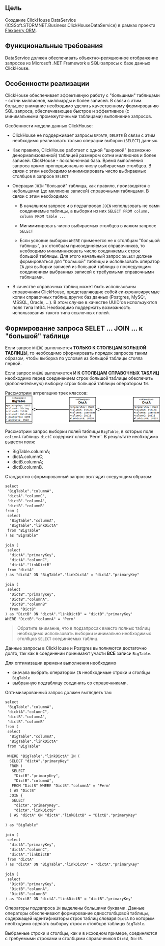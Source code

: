 ## Цель

Создание ClickHouse DataService (ICSSoft.STORMNET.Business.ClickHouseDataService) в рамках проекта
[Flexberry ORM](https://github.com/Flexberry/NewPlatform.Flexberry.ORM).

## Функциональные требования

DataService должен обеспечивать объектно-реляционное отображение запросов из Microsoft .NET Framework
в SQL-запросы с базе данных ClickHouse.

## Особенности реализации

ClickHouse обеспечивает эффективную работу с "большими" таблицами - сотни миллионов, миллиарды и более записей.
В связи с этим большое внимание необходимо уделить качественному формированию SQL-запроса,
обеспечивающее быстрое и эффективное (с минимальными промежуточными таблицами) выполнение запросов.

Особенности модели данных ClickHouse:

- ClickHouse не поддерживает запросы `UPDATE`, `DELETE`
В связи с этим необходимо реализовать только операции выборки (`SELECT`) данных.

- Как правило, ClickHouse работает с одной "широкой" (возможно денормализованной) таблицей размером сотни миллионов и более записей. ClickHouse - поколоночная база.
Время выполнения запроса прямо пропорционально числу выбираемых столбцов.
В связи с этим необходимо минимизировать число выбираемых столбцов в запросе `SELECT`

- Операции `JOIN` "большой" таблицы, как правило, производятся с небольшими (до миллиона записей) справочными таблицами.
В связи с этим необходимо:

  * В начальном запросе и в подзапросах `JOIN` использовать не сами соединяемые таблицы, а выборки из них 
  `SELECT FROM column, column FROM table ...`
 
  * Минимизировать число выбираемых столбцов в кажом запросе `SELECT`

  * Если условие выборки `WHERE` применется не к столбцам "большой таблицы", а к столбцам присоединяемых справочников,
  то необходимо миниминизовать число соединяемых строк большой таблицы.
  Для этого начальный запрос `SELECT` должен формироваться для "большой" таблицы  и использовать оператор `IN` 
  для выборки записей из большой таблицы  с последующим соединением выбранных записей с требуемыми справочными таблицами.

- В качестве справочных таблиц может быть использованы справочники ClickHouse, представляющие собой синхронизируемые копии справочных таблиц других баз данных (Postgres, MySQ:, MSSQL, Oracle, ...). В этом случае в качестве UUID'ов используются поля типа Int64. Необходимо поддержать возможность использования такого типа ссылочных полей.
  
 ## Формирование запроса SELET ... JOIN ... к "большой" таблице
 
 Если запрос `WHERE` выполняется  **ТОЛЬКО К СТОЛБЦАМ БОЛЬШОЙ ТАБЛИЦЫ**, то необходимо сформировать порядок
 запросов таким образом, чтобы выборка по условия из больщой таблицы стояла первой.
 
 Если запрос `WHERE` выполняется **И К СТОЛБЦАМ СПРАВОЧНЫХ ТАБЛИЦ**
 необходимо перед соединением строк большой таблицы обеспечить (дополнительную) выборку строк больщой таблицы оператором `IN`.
 
 Рассмотрим аггрегацию трех классов:
 ![Пример аггрегации трех классов](/images/joinClassExample.png)
 
Рассмотрим запрос выборки полей таблицы `BigTable`, в которых поле `colimnA` таблицы `dictC` содержит слово 'Perm'.
В результате необходимо вывести поля:
- BigTable.columnA;
- dictA.columnC;
- dictB.columnA;
- dictB.columnB.

Стандартно сформированный запрос выглядит следующим образом:
```
select
 "BigTable"."columnA",
 "dictA"."columnC",
 "dictB"."columnA",
 "dictB"."columnB"
from (
 select
  "BigTable"."columnA",
  "BigTable"."linkDictA"
 from "BigTable"
) as "BigTable"

join (
 select
  "dictA"."primaryKey",
  "dictA"."columnC",
  "dictA"."linkDictB"
 from "dictA"
) as "dictA" ON "BigTable"."linkDictA" = "dictA"."primaryKey"

join (
 select
  "DictB"."primaryKey",
  "DictB"."columnA",
  "DictB"."columnB"
  from "DictB"
) as "DictB" ON "dictA"."linkDictB" = "dictB"."primaryKey"
WHERE "DictB"."columnA" = 'Perm'
```

> Обратите внимание, что в подзапросах вместо полных таблиц  необходимо использовать выборки минимально необходимых столбцов `SELECT` соединяемых таблиц.

Данные запросы в ClickHouse и Postgres выполняются достаточно долго, так как в соединении принимают участи 
**ВСЕ** записи `BigTable`.

Для оптимизации времени выполнения необходимо 
- сначала выбрать оператором `IN` необходимые строки и столбцы `BigTable`
- выбранную подтаблицу соединить со справочниками.

Оптимизированный запрос должен выглядеть так:
```
select
 "BigTable"."columnA",
 "dicktA"."columnC",
 "dictB"."columnA",
 "dictB"."columnB"
from (
 select
  "BigTable"."columnA",
  "BigTable"."linkDictA"
 from "BigTable"

 WHERE "BigTable"."linkDictA" IN (
  SELECT "dictA"."primaryKey"
  FROM (
   SELECT
    "DictB"."primaryKey",
    "DictB"."columnA",
   FROM "DictB" WHERE "DictB"."columnA" = 'Perm'
  ) AS "DictB"
  JOIN {
   SELECT
    "dictA"."primaryKey",
    "dictA"."linkDictB"
  ) AS "dictA" ON "dictA"."linkDictB" = "DictB"."primaryKey"

) as "BigTable"

join (
 select
  "dictA"."primaryKey",
  "dictA"."columnC",
  "dictA"."linkDictB"
 from "dictA"
) as "dictA" ON "BigTable"."linkDictA" = "dictA"."primaryKey"

join (
 select
  "DictB"."primaryKey",
  "DictB"."columnA",
  "DictB"."columnB"
) as "DictB" ON "dictA"."linkDictB" = "dictB"."primaryKey"
```
Операторы подзапроса `IN` выделены большими буквами.
Данные операторы обеспечивают формирование одностолбцовой таблицы, содержащей 
идентификаторы строк таблиц словаря `DictA` по которым необходимо сделать выборку 
строк и столбцов таблицы `BigTable`.

Выбранные строки и столбцы, как и в исходном примере, соединяются с требуемыми строками и столбцами справочников
`DictA`, `DictB`.

